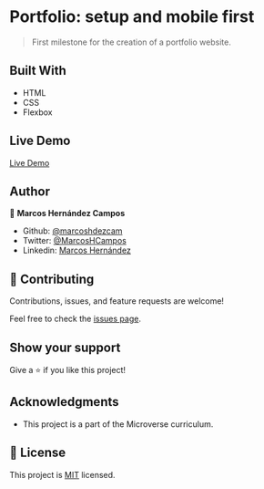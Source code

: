 # Portfolio: setup and mobile first

> First milestone for the creation of a portfolio website.

## Built With

- HTML
- CSS
- Flexbox

## Live Demo

[Live Demo](https://livedemo.com)

## Author

👤 **Marcos Hernández Campos**

- Github: [@marcoshdezcam](https://github.com/marcoshdezcam)
- Twitter: [@MarcosHCampos](https://twitter.com/MarcosHCampos)
- Linkedin: [Marcos Hernández](https://linkedin.com/marcos-hernández-56058119a/)

## 🤝 Contributing

Contributions, issues, and feature requests are welcome!

Feel free to check the [issues page](../../issues/).

## Show your support

Give a ⭐️ if you like this project!

## Acknowledgments

- This project is a part of the Microverse curriculum.

## 📝 License

This project is [MIT](./LICENSE) licensed.
